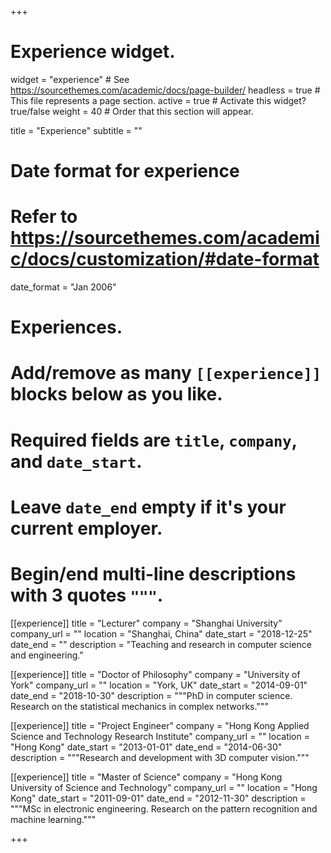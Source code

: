 +++
# Experience widget.
widget = "experience"  # See https://sourcethemes.com/academic/docs/page-builder/
headless = true  # This file represents a page section.
active = true  # Activate this widget? true/false
weight = 40  # Order that this section will appear.

title = "Experience"
subtitle = ""

# Date format for experience
#   Refer to https://sourcethemes.com/academic/docs/customization/#date-format
date_format = "Jan 2006"

# Experiences.
#   Add/remove as many `[[experience]]` blocks below as you like.
#   Required fields are `title`, `company`, and `date_start`.
#   Leave `date_end` empty if it's your current employer.
#   Begin/end multi-line descriptions with 3 quotes `"""`.
[[experience]]
  title = "Lecturer"
  company = "Shanghai University"
  company_url = ""
  location = "Shanghai, China"
  date_start = "2018-12-25"
  date_end = ""
  description = "Teaching and research in computer science and engineering."


[[experience]]
  title = "Doctor of Philosophy"
  company = "University of York"
  company_url = ""
  location = "York, UK"
  date_start = "2014-09-01"
  date_end = "2018-10-30"
  description = """PhD in computer science. Research on the statistical mechanics in complex networks."""


[[experience]]
  title = "Project Engineer"
  company = "Hong Kong Applied Science and Technology Research Institute"
  company_url = ""
  location = "Hong Kong"
  date_start = "2013-01-01"
  date_end = "2014-06-30"
  description = """Research and development with 3D computer vision."""
  
  
[[experience]]
  title = "Master of Science"
  company = "Hong Kong University of Science and Technology"
  company_url = ""
  location = "Hong Kong"
  date_start = "2011-09-01"
  date_end = "2012-11-30"
  description = """MSc in electronic engineering. Research on the pattern recognition and machine learning."""
  
+++
